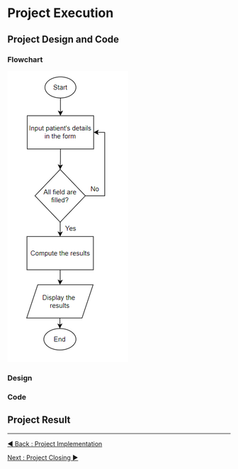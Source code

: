 # Project Execution

## Project Design and Code

### Flowchart

![Flowchart of the project](Documentation\Assets\Execution\Flowchart.png)

### Design

### Code

## Project Result

---
[◀ Back : Project Implementation](A_PROJECT_IMPLEMENTATION.md)

[Next : Project Closing ▶](C_PROJECT_CLOSING.md)